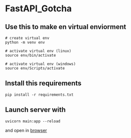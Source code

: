 # FastAPI_Gotcha

## Use this to make en virtual enviorment 

```
# create virtual env
python -m venv env

# activate virtual env (linux)
source env/bin/activate

# activate virtual env (windows)
source env/Scripts/activate
```

## Install this requirements

```
pip install -r requirements.txt
```

## Launch server with

```
uvicorn main:app --reload
```
and open in [browser](http://localhost:8000/)



